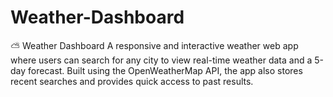 # Weather-Dashboard
⛅ Weather Dashboard A responsive and interactive weather web app where users can search for any city to view real-time weather data and a 5-day forecast. Built using the OpenWeatherMap API, the app also stores recent searches and provides quick access to past results.
